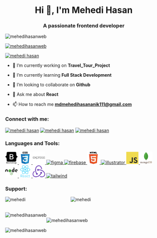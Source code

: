 <h1 align="center">Hi 👋, I'm Mehedi Hasan</h1>
<h3 align="center">A passionate frontend developer</h3>

<p align="left"> <img src="https://komarev.com/ghpvc/?username=mehedihasanweb&label=Profile%20views&color=0e75b6&style=flat" alt="mehedihasanweb" /> </p>

<p align="left"> <a href="https://github.com/ryo-ma/github-profile-trophy"><img src="https://github-profile-trophy.vercel.app/?username=mehedihasanweb" alt="mehedihasanweb" /></a> </p>

<p align="left"> <a href="https://twitter.com/mehedi hasan" target="blank"><img src="https://img.shields.io/twitter/follow/mehedi hasan?logo=twitter&style=for-the-badge" alt="mehedi hasan" /></a> </p>

- 🔭 I’m currently working on **Travel_Tour_Project**

- 🌱 I’m currently learning **Full Stack Development**

- 👯 I’m looking to collaborate on **Github**

- 💬 Ask me about **React**

- 📫 How to reach me **mdmehedihasananik111@gmail.com**

<h3 align="left">Connect with me:</h3>
<p align="left">
<a href="https://twitter.com/mehedi hasan" target="blank"><img align="center" src="https://raw.githubusercontent.com/rahuldkjain/github-profile-readme-generator/master/src/images/icons/Social/twitter.svg" alt="mehedi hasan" height="30" width="40" /></a>
<a href="https://linkedin.com/in/mehedi hasan" target="blank"><img align="center" src="https://raw.githubusercontent.com/rahuldkjain/github-profile-readme-generator/master/src/images/icons/Social/linked-in-alt.svg" alt="mehedi hasan" height="30" width="40" /></a>
<a href="https://fb.com/mehedi hasan" target="blank"><img align="center" src="https://raw.githubusercontent.com/rahuldkjain/github-profile-readme-generator/master/src/images/icons/Social/facebook.svg" alt="mehedi hasan" height="30" width="40" /></a>
</p>

<h3 align="left">Languages and Tools:</h3>
<p align="left"> <a href="https://getbootstrap.com" target="_blank" rel="noreferrer"> <img src="https://raw.githubusercontent.com/devicons/devicon/master/icons/bootstrap/bootstrap-plain-wordmark.svg" alt="bootstrap" width="40" height="40"/> </a> <a href="https://www.w3schools.com/css/" target="_blank" rel="noreferrer"> <img src="https://raw.githubusercontent.com/devicons/devicon/master/icons/css3/css3-original-wordmark.svg" alt="css3" width="40" height="40"/> </a> <a href="https://expressjs.com" target="_blank" rel="noreferrer"> <img src="https://raw.githubusercontent.com/devicons/devicon/master/icons/express/express-original-wordmark.svg" alt="express" width="40" height="40"/> </a> <a href="https://www.figma.com/" target="_blank" rel="noreferrer"> <img src="https://www.vectorlogo.zone/logos/figma/figma-icon.svg" alt="figma" width="40" height="40"/> </a> <a href="https://firebase.google.com/" target="_blank" rel="noreferrer"> <img src="https://www.vectorlogo.zone/logos/firebase/firebase-icon.svg" alt="firebase" width="40" height="40"/> </a> <a href="https://www.w3.org/html/" target="_blank" rel="noreferrer"> <img src="https://raw.githubusercontent.com/devicons/devicon/master/icons/html5/html5-original-wordmark.svg" alt="html5" width="40" height="40"/> </a> <a href="https://www.adobe.com/in/products/illustrator.html" target="_blank" rel="noreferrer"> <img src="https://www.vectorlogo.zone/logos/adobe_illustrator/adobe_illustrator-icon.svg" alt="illustrator" width="40" height="40"/> </a> <a href="https://developer.mozilla.org/en-US/docs/Web/JavaScript" target="_blank" rel="noreferrer"> <img src="https://raw.githubusercontent.com/devicons/devicon/master/icons/javascript/javascript-original.svg" alt="javascript" width="40" height="40"/> </a> <a href="https://www.mongodb.com/" target="_blank" rel="noreferrer"> <img src="https://raw.githubusercontent.com/devicons/devicon/master/icons/mongodb/mongodb-original-wordmark.svg" alt="mongodb" width="40" height="40"/> </a> <a href="https://nodejs.org" target="_blank" rel="noreferrer"> <img src="https://raw.githubusercontent.com/devicons/devicon/master/icons/nodejs/nodejs-original-wordmark.svg" alt="nodejs" width="40" height="40"/> </a> <a href="https://reactjs.org/" target="_blank" rel="noreferrer"> <img src="https://raw.githubusercontent.com/devicons/devicon/master/icons/react/react-original-wordmark.svg" alt="react" width="40" height="40"/> </a> <a href="https://redux.js.org" target="_blank" rel="noreferrer"> <img src="https://raw.githubusercontent.com/devicons/devicon/master/icons/redux/redux-original.svg" alt="redux" width="40" height="40"/> </a> <a href="https://tailwindcss.com/" target="_blank" rel="noreferrer"> <img src="https://www.vectorlogo.zone/logos/tailwindcss/tailwindcss-icon.svg" alt="tailwind" width="40" height="40"/> </a> </p>

<h3 align="left">Support:</h3>
<p><a href="https://www.buymeacoffee.com/mehedi"> <img align="left" src="https://cdn.buymeacoffee.com/buttons/v2/default-yellow.png" height="50" width="210" alt="mehedi" /></a><a href="https://ko-fi.com/mehedi"> <img align="left" src="https://cdn.ko-fi.com/cdn/kofi3.png?v=3" height="50" width="210" alt="mehedi" /></a></p><br><br>

<p><img align="left" src="https://github-readme-stats.vercel.app/api/top-langs?username=mehedihasanweb&show_icons=true&locale=en&layout=compact" alt="mehedihasanweb" /></p>

<p>&nbsp;<img align="center" src="https://github-readme-stats.vercel.app/api?username=mehedihasanweb&show_icons=true&locale=en" alt="mehedihasanweb" /></p>

<p><img align="center" src="https://github-readme-streak-stats.herokuapp.com/?user=mehedihasanweb&" alt="mehedihasanweb" /></p>
